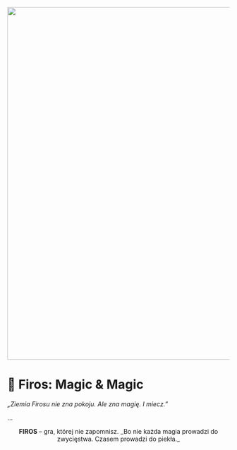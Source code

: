 
<p align="center">
  <img src="mapy/mapa_intro.png" width="800" />
</p>

# 🧙 Firos: Magic & Magic  
_„Ziemia Firosu nie zna pokoju. Ale zna magię. I miecz.”_

...

<p align="center">
  <b>FIROS</b> – gra, której nie zapomnisz.  
  _Bo nie każda magia prowadzi do zwycięstwa. Czasem prowadzi do piekła._
</p>
